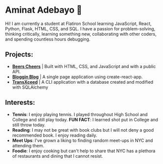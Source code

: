 # Aminat Adebayo 👋
Hi! I am currently a student at Flatiron School learning JavaScript, React, Python, Flask, HTML, CSS, and SQL. I have a passion for problem-solving, thinking critically, learning something new, collaborating with other coders,  and spending countless hours debugging.  

## Projects:
- **[Beers Cheers](https://github.com/Amii911/phase-1-project)** | Built with HTML, CSS, and JavaScript and with a public API. 
- **[Bloggin Blog](https://github.com/Amii911/bloggin-blog)** | A single page application using create-react-app.
- **[TransXceed](https://github.com/Amii911/TransXceed)** | A CLI application with a database created and modified with SQLAlchemy 

## Interests:
- **Tennis**: I enjoy playing tennis. I played throughout High School and College and still play today. **FUN FACT**: I learned shot put in College and still throw today. 
- **Reading**: I may not be great with book clubs but I will not deny a good recommended book. I enjoy reading daily.
- **Meet Ups**:  I've grown a liking to finding random meet-ups in NYC and attending them. 
- **Foodie**: I enjoy cooking but can't help to share that NYC has a plethora of restaurants and dining that I cannot resist.
